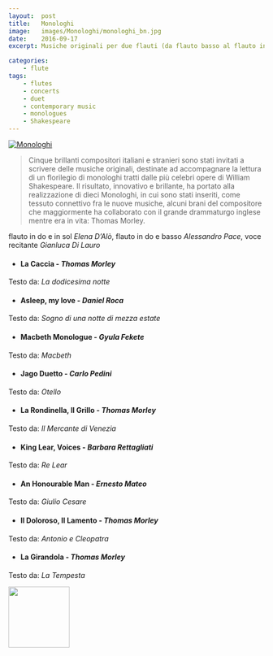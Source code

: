 ```yaml
---
layout:  post
title:   Monologhi
image:   images/Monologhi/monologhi_bn.jpg
date:    2016-09-17
excerpt: Musiche originali per due flauti (da flauto basso al flauto in do) accompagnano i monologhi recitati di Shakespeare, nella cornice di Palazzo Braschi (Roma).

categories:
    - flute
tags:
    - flutes
    - concerts
    - duet
    - contemporary music
    - monologues
    - Shakespeare
---
```



<a href="{{ site.url }}/images/Monologhi/monologhi.jpg"><img src="{{ site.url }}/images/Monologhi/monologhi.jpg" alt="Monologhi"></a>  

<!-- <center><b>Halve</b> is a stylish, two-column jekyll theme.</center><br> -->

<blockquote>Cinque brillanti compositori italiani e stranieri sono stati invitati a scrivere delle musiche originali, destinate ad accompagnare la lettura di un florilegio di monologhi tratti dalle più celebri opere di William Shakespeare. Il risultato, innovativo e brillante, ha portato alla realizzazione di dieci Monologhi, in cui sono stati inseriti, come tessuto connettivo fra le nuove musiche, alcuni brani del compositore che maggiormente ha collaborato con il grande drammaturgo inglese mentre era in vita: Thomas Morley.</blockquote>

flauto in do e in sol *Elena D’Alò*, flauto in do e basso *Alessandro Pace*, voce recitante *Gianluca Di Lauro*

* #### La Caccia - *Thomas Morley*
Testo da: *La dodicesima notte*

* #### Asleep, my love - *Daniel Roca*
Testo da: *Sogno di una notte di mezza estate*

* #### Macbeth Monologue - *Gyula Fekete*
Testo da: *Macbeth*

* #### Jago Duetto - *Carlo Pedini*
Testo da: *Otello*

* #### La Rondinella, Il Grillo - *Thomas Morley*
Testo da: *Il Mercante di Venezia*

* #### King Lear, Voices - *Barbara Rettagliati*
Testo da: *Re Lear*

* #### An Honourable Man - *Ernesto Mateo*
Testo da: *Giulio Cesare*

* #### Il Doloroso, Il Lamento - *Thomas Morley*
Testo da: *Antonio e Cleopatra*

* #### La Girandola - *Thomas Morley*
Testo da: *La Tempesta*

<a href="{{ site.url }}/pdf/Attorno_a_Shakespeare.pdf" target="_blank"><img src="{{ site.url }}/images/Monologhi/Shakespeare.jpg" width="120"></a>
